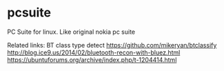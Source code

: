 # pcsuite
PC Suite for linux. Like original nokia pc suite


Related links:
  BT class type detect
    https://github.com/mikeryan/btclassify
    http://blog.ice9.us/2014/02/bluetooth-recon-with-bluez.html
    https://ubuntuforums.org/archive/index.php/t-1204414.html